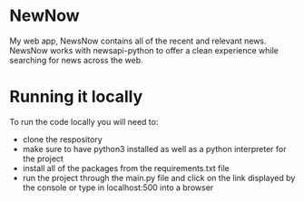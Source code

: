 # NewNow
My web app, NewsNow contains all of the recent and relevant news. NewsNow works with newsapi-python to offer a clean experience while searching for news across the web. 

# Running it locally
To run the code locally you will need to:
- clone the respository
- make sure to have python3 installed as well as a python interpreter for the project
- install all of the packages from the requirements.txt file
- run the project through the main.py file and click on the link displayed by the console or type in localhost:500 into a browser

